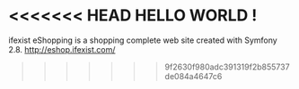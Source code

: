 <<<<<<< HEAD
HELLO WORLD !
=======
ifexist eShopping is a shopping complete web site created with Symfony 2.8. http://eshop.ifexist.com/
>>>>>>> 9f2630f980adc391319f2b855737de084a4647c6
